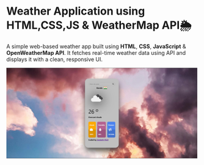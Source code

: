 # Weather Application using HTML,CSS,JS & WeatherMap API🌦️

A simple web-based weather app built using **HTML**, **CSS**, **JavaScript** & **OpenWeatherMap API**. It fetches real-time weather data using API and displays it with a clean, responsive UI.

<img src="Screenshot.png" alt="App Screenshot" width="500"/>
